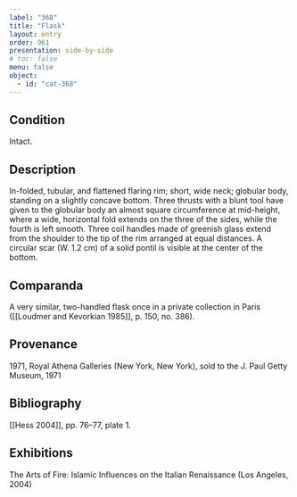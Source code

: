 ```yaml
---
label: "368"
title: "Flask"
layout: entry
order: 961
presentation: side-by-side
# toc: false
menu: false
object:
  - id: "cat-368"
---
```


## Condition

Intact.

## Description

In-folded, tubular, and flattened flaring rim; short, wide neck; globular body, standing on a slightly concave bottom. Three thrusts with a blunt tool have given to the globular body an almost square circumference at mid-height, where a wide, horizontal fold extends on the three of the sides, while the fourth is left smooth. Three coil handles made of greenish glass extend from the shoulder to the tip of the rim arranged at equal distances. A circular scar (W. 1.2 cm) of a solid pontil is visible at the center of the bottom.

## Comparanda

A very similar, two-handled flask once in a private collection in Paris ([[Loudmer and Kevorkian 1985]], p. 150, no. 386).

## Provenance

1971, Royal Athena Galleries (New York, New York), sold to the J. Paul Getty Museum, 1971

## Bibliography

[[Hess 2004]], pp. 76–77, plate 1.

## Exhibitions

The Arts of Fire: Islamic Influences on the Italian Renaissance (Los Angeles, 2004)